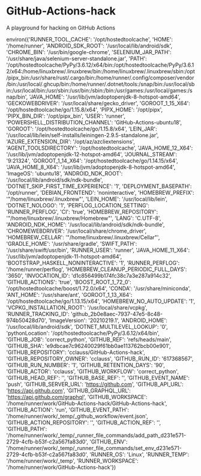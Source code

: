 # GitHub-Actions-hack
A playground for hacking on GitHub Actions

environ({'RUNNER_TOOL_CACHE': '/opt/hostedtoolcache', 'HOME': '/home/runner', 'ANDROID_SDK_ROOT': '/usr/local/lib/android/sdk', 'CHROME_BIN': '/usr/bin/google-chrome', 'SELENIUM_JAR_PATH': '/usr/share/java/selenium-server-standalone.jar', 'PATH': '/opt/hostedtoolcache/PyPy/3.6.12/x64/bin:/opt/hostedtoolcache/PyPy/3.6.12/x64:/home/linuxbrew/.linuxbrew/bin:/home/linuxbrew/.linuxbrew/sbin:/opt/pipx_bin:/usr/share/rust/.cargo/bin:/home/runner/.config/composer/vendor/bin:/usr/local/.ghcup/bin:/home/runner/.dotnet/tools:/snap/bin:/usr/local/sbin:/usr/local/bin:/usr/sbin:/usr/bin:/sbin:/bin:/usr/games:/usr/local/games:/snap/bin', 'JAVA_HOME': '/usr/lib/jvm/adoptopenjdk-8-hotspot-amd64', 'GECKOWEBDRIVER': '/usr/local/share/gecko_driver', 'GOROOT_1_15_X64': '/opt/hostedtoolcache/go/1.15.8/x64', 'PIPX_HOME': '/opt/pipx', 'PIPX_BIN_DIR': '/opt/pipx_bin', 'USER': 'runner', 'POWERSHELL_DISTRIBUTION_CHANNEL': 'GitHub-Actions-ubuntu18', 'GOROOT': '/opt/hostedtoolcache/go/1.15.8/x64', 'LEIN_JAR': '/usr/local/lib/lein/self-installs/leiningen-2.9.5-standalone.jar', 'AZURE_EXTENSION_DIR': '/opt/az/azcliextensions', 'AGENT_TOOLSDIRECTORY': '/opt/hostedtoolcache', 'JAVA_HOME_12_X64': '/usr/lib/jvm/adoptopenjdk-12-hotspot-amd64', 'JOURNAL_STREAM': '9:21324', 'GOROOT_1_14_X64': '/opt/hostedtoolcache/go/1.14.15/x64', 'JAVA_HOME_8_X64': '/usr/lib/jvm/adoptopenjdk-8-hotspot-amd64', 'ImageOS': 'ubuntu18', 'ANDROID_NDK_ROOT': '/usr/local/lib/android/sdk/ndk-bundle', 'DOTNET_SKIP_FIRST_TIME_EXPERIENCE': '1', 'DEPLOYMENT_BASEPATH': '/opt/runner', 'DEBIAN_FRONTEND': 'noninteractive', 'HOMEBREW_PREFIX': '"/home/linuxbrew/.linuxbrew"', 'LEIN_HOME': '/usr/local/lib/lein', 'DOTNET_NOLOGO': '1', 'PERFLOG_LOCATION_SETTING': 'RUNNER_PERFLOG', 'CI': 'true', 'HOMEBREW_REPOSITORY': '"/home/linuxbrew/.linuxbrew/Homebrew"', 'LANG': 'C.UTF-8', 'ANDROID_NDK_HOME': '/usr/local/lib/android/sdk/ndk-bundle', 'CHROMEWEBDRIVER': '/usr/local/share/chrome_driver', 'HOMEBREW_CELLAR': '"/home/linuxbrew/.linuxbrew/Cellar"', 'GRADLE_HOME': '/usr/share/gradle', 'SWIFT_PATH': '/usr/share/swift/usr/bin', 'RUNNER_USER': 'runner', 'JAVA_HOME_11_X64': '/usr/lib/jvm/adoptopenjdk-11-hotspot-amd64', 'BOOTSTRAP_HASKELL_NONINTERACTIVE': '1', 'RUNNER_PERFLOG': '/home/runner/perflog', 'HOMEBREW_CLEANUP_PERIODIC_FULL_DAYS': '3650', 'INVOCATION_ID': 'd1c856499b174fc38c7a3e287a914c32', 'GITHUB_ACTIONS': 'true', 'BOOST_ROOT_1_72_0': '/opt/hostedtoolcache/boost/1.72.0/x64', 'CONDA': '/usr/share/miniconda', 'ANT_HOME': '/usr/share/ant', 'GOROOT_1_13_X64': '/opt/hostedtoolcache/go/1.13.15/x64', 'HOMEBREW_NO_AUTO_UPDATE': '1', 'VCPKG_INSTALLATION_ROOT': '/usr/local/share/vcpkg', 'RUNNER_TRACKING_ID': 'github_2b0e8aec-7937-47e5-8c48-974b50428d70', 'ImageVersion': '20210219.1', 'ANDROID_HOME': '/usr/local/lib/android/sdk', 'DOTNET_MULTILEVEL_LOOKUP': '0', 'pythonLocation': '/opt/hostedtoolcache/PyPy/3.6.12/x64/bin', 'GITHUB_JOB': 'correct_python', 'GITHUB_REF': 'refs/heads/main', 'GITHUB_SHA': 'e9dbcae7c96240029f61bb0ae113762bcb00e901', 'GITHUB_REPOSITORY': 'cclauss/GitHub-Actions-hack', 'GITHUB_REPOSITORY_OWNER': 'cclauss', 'GITHUB_RUN_ID': '617368567', 'GITHUB_RUN_NUMBER': '1', 'GITHUB_RETENTION_DAYS': '90', 'GITHUB_ACTOR': 'cclauss', 'GITHUB_WORKFLOW': 'correct_python', 'GITHUB_HEAD_REF': '', 'GITHUB_BASE_REF': '', 'GITHUB_EVENT_NAME': 'push', 'GITHUB_SERVER_URL': 'https://github.com', 'GITHUB_API_URL': 'https://api.github.com', 'GITHUB_GRAPHQL_URL': 'https://api.github.com/graphql', 'GITHUB_WORKSPACE': '/home/runner/work/GitHub-Actions-hack/GitHub-Actions-hack', 'GITHUB_ACTION': 'run', 'GITHUB_EVENT_PATH': '/home/runner/work/_temp/_github_workflow/event.json', 'GITHUB_ACTION_REPOSITORY': '', 'GITHUB_ACTION_REF': '', 'GITHUB_PATH': '/home/runner/work/_temp/_runner_file_commands/add_path_d231e571-2729-4cfb-b53f-c2a567fa83d0', 'GITHUB_ENV': '/home/runner/work/_temp/_runner_file_commands/set_env_d231e571-2729-4cfb-b53f-c2a567fa83d0', 'RUNNER_OS': 'Linux', 'RUNNER_TEMP': '/home/runner/work/_temp', 'RUNNER_WORKSPACE': '/home/runner/work/GitHub-Actions-hack'})
